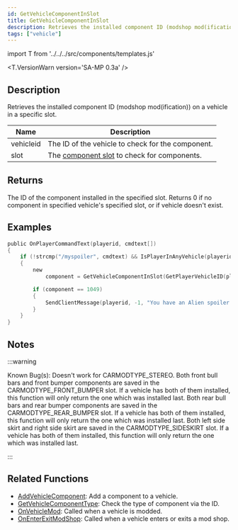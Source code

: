 ```yaml
---
id: GetVehicleComponentInSlot
title: GetVehicleComponentInSlot
description: Retrieves the installed component ID (modshop mod(ification)) on a vehicle in a specific slot.
tags: ["vehicle"]
---
```


import T from '../../../src/components/templates.js'

<T.VersionWarn version='SA-MP 0.3a' />

## Description

Retrieves the installed component ID (modshop mod(ification)) on a vehicle in a specific slot.

| Name      | Description                                                                   |
| --------- | ----------------------------------------------------------------------------- |
| vehicleid | The ID of the vehicle to check for the component.                             |
| slot      | The [component slot](../resources/Componentslots.md) to check for components. |

## Returns

The ID of the component installed in the specified slot. Returns 0 if no component in specified vehicle's specified slot, or if vehicle doesn't exist.

## Examples

```c
public OnPlayerCommandText(playerid, cmdtext[])
{
    if (!strcmp("/myspoiler", cmdtext) && IsPlayerInAnyVehicle(playerid))
    {
        new
            component = GetVehicleComponentInSlot(GetPlayerVehicleID(playerid), CARMODTYPE_SPOILER);

        if (component == 1049)
        {
            SendClientMessage(playerid, -1, "You have an Alien spoiler installed in your Elegy!");
        }
    }
}
```

## Notes

:::warning

Known Bug(s): Doesn't work for CARMODTYPE_STEREO. Both front bull bars and front bumper components are saved in the CARMODTYPE_FRONT_BUMPER slot. If a vehicle has both of them installed, this function will only return the one which was installed last. Both rear bull bars and rear bumper components are saved in the CARMODTYPE_REAR_BUMPER slot. If a vehicle has both of them installed, this function will only return the one which was installed last. Both left side skirt and right side skirt are saved in the CARMODTYPE_SIDESKIRT slot. If a vehicle has both of them installed, this function will only return the one which was installed last.

:::

## Related Functions

- [AddVehicleComponent](AddVehicleComponent.md): Add a component to a vehicle.
- [GetVehicleComponentType](GetVehicleComponentType.md): Check the type of component via the ID.
- [OnVehicleMod](../callbacks/OnVehicleMod.md): Called when a vehicle is modded.
- [OnEnterExitModShop](../callbacks/OnEnterExitModShop.md): Called when a vehicle enters or exits a mod shop.
